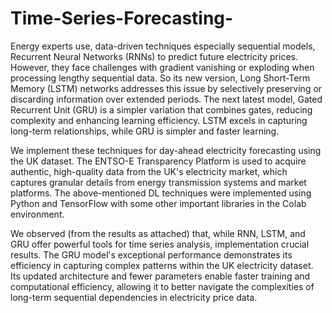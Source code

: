 # Time-Series-Forecasting-

Energy experts use, data-driven techniques especially sequential models, Recurrent Neural Networks (RNNs) to predict future electricity prices. However, they face challenges with gradient vanishing or exploding when processing lengthy sequential data. So its new version, Long Short-Term Memory (LSTM) networks addresses this issue by selectively preserving or discarding information over extended periods. The next latest model, Gated Recurrent Unit (GRU) is a simpler variation that combines gates, reducing complexity and enhancing learning efficiency. LSTM excels in capturing long-term relationships, while GRU is simpler and faster learning.

We implement these techniques for day-ahead electricity forecasting using the UK dataset. The ENTSO-E Transparency Platform is used to acquire authentic, high-quality data from the UK's electricity market, which captures granular details from energy transmission systems and market platforms. The above-mentioned DL techniques were implemented using Python and TensorFlow with some other important libraries in the Colab environment.

We observed (from the results as attached) that, while RNN, LSTM, and GRU offer powerful tools for time series analysis, implementation crucial results. The GRU model's exceptional performance demonstrates its efficiency in capturing complex patterns within the UK electricity dataset. Its updated architecture and fewer parameters enable faster training and computational efficiency, allowing it to better navigate the complexities of long-term sequential dependencies in electricity price data.
